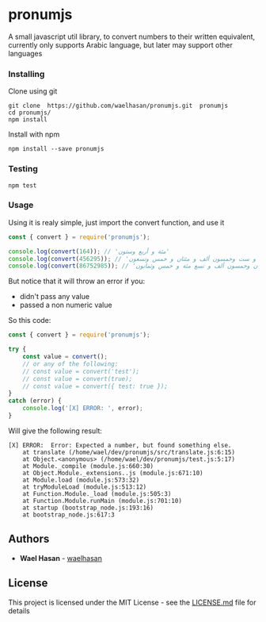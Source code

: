 # pronumjs

A small javascript util library, to convert numbers to their written equivalent, currently only supports Arabic language, but later may support other languages


### Installing

Clone using git 
```
git clone  https://github.com/waelhasan/pronumjs.git  pronumjs
cd pronumjs/
npm install
```
Install with npm
```
npm install --save pronumjs
```

### Testing

```
npm test
```

### Usage

Using it is realy simple, just import the convert function, and use it

```js
const { convert } = require('pronumjs');

console.log(convert(164)); // 'مئة و أربع وستون'
console.log(convert(456295)); // 'أربع مئة و ست وخمسون ألف و مئتان و خمس وتسعون'
console.log(convert(86752985)); // 'ست و ثمانون مليون و سبع مئة و اثنان وخمسون ألف و تسع مئة و خمس وثمانون'
```

But notice that it will throw an error if you:
- didn't pass any value
- passed a non numeric value

So this code:
```js
const { convert } = require('pronumjs');

try {
    const value = convert();
    // or any of the following:
    // const value = convert('test');
    // const value = convert(true);
    // const value = convert({ test: true });
}
catch (error) {
    console.log('[X] ERROR: ', error);
}
```

Will give the following result:
```
[X] ERROR:  Error: Expected a number, but found something else.
    at translate (/home/wael/dev/pronumjs/src/translate.js:6:15)
    at Object.<anonymous> (/home/wael/dev/pronumjs/test.js:5:17)
    at Module._compile (module.js:660:30)
    at Object.Module._extensions..js (module.js:671:10)
    at Module.load (module.js:573:32)
    at tryModuleLoad (module.js:513:12)
    at Function.Module._load (module.js:505:3)
    at Function.Module.runMain (module.js:701:10)
    at startup (bootstrap_node.js:193:16)
    at bootstrap_node.js:617:3
```

## Authors

* **Wael Hasan** - [waelhasan](https://github.com/waelhasan)

## License

This project is licensed under the MIT License - see the [LICENSE.md](LICENSE.md) file for details
